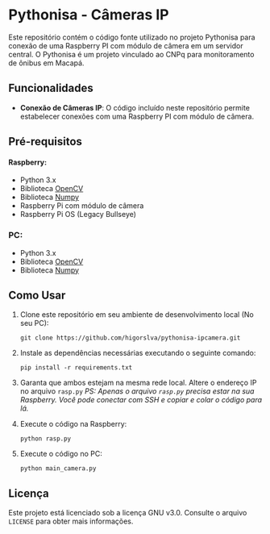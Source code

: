 # Pythonisa - Câmeras IP

Este repositório contém o código fonte utilizado no projeto Pythonisa para conexão de uma Raspberry PI com módulo de câmera em um servidor central. O Pythonisa é um projeto vinculado ao CNPq para monitoramento de ônibus em Macapá.

## Funcionalidades

- **Conexão de Câmeras IP**: O código incluído neste repositório permite estabelecer conexões com uma Raspberry PI com módulo de câmera.

## Pré-requisitos
#### Raspberry:
- Python 3.x
- Biblioteca [OpenCV](https://pypi.org/project/opencv-python/)
- Biblioteca [Numpy](https://numpy.org/)
- Raspberry Pi com módulo de câmera
- Raspberry Pi OS (Legacy Bullseye)

### PC:
 - Python 3.x
 - Biblioteca [OpenCV](https://pypi.org/project/opencv-python/)
 - Biblioteca [Numpy](https://numpy.org/)

## Como Usar

1. Clone este repositório em seu ambiente de desenvolvimento local (No seu PC):

   ```
   git clone https://github.com/higorslva/pythonisa-ipcamera.git
   ```

2. Instale as dependências necessárias executando o seguinte comando:

   ```
   pip install -r requirements.txt
   ```

3. Garanta que ambos estejam na mesma rede local. Altere o endereço IP no arquivo ```rasp.py```
*PS: Apenas o arquivo ```rasp.py``` precisa estar na sua Raspberry. Você pode conectar com SSH e copiar e colar o código para lá.*

4. Execute o código na Raspberry:

   ```
   python rasp.py
   ```
5. Execute o código no PC:

   ```
   python main_camera.py
   ```

## Licença

Este projeto está licenciado sob a licença GNU v3.0. Consulte o arquivo `LICENSE` para obter mais informações.
